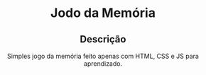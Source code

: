 <h1 align="center"> Jodo da Memória </h1>

<h2 align="center"> Descrição </h2>

<p align="center"> Simples jogo da memória feito apenas com HTML, CSS e JS para aprendizado. </p>
